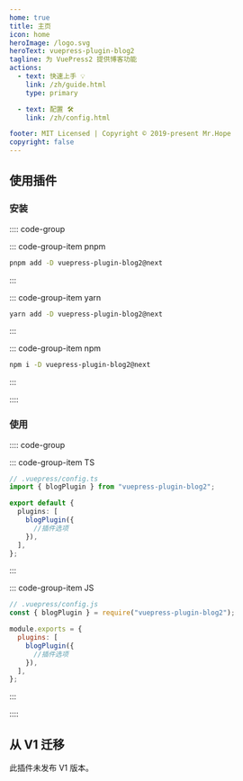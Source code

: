 ```yaml
---
home: true
title: 主页
icon: home
heroImage: /logo.svg
heroText: vuepress-plugin-blog2
tagline: 为 VuePress2 提供博客功能
actions:
  - text: 快速上手 💡
    link: /zh/guide.html
    type: primary

  - text: 配置 🛠
    link: /zh/config.html

footer: MIT Licensed | Copyright © 2019-present Mr.Hope
copyright: false
---
```


## 使用插件

### 安装

:::: code-group

::: code-group-item pnpm

```bash
pnpm add -D vuepress-plugin-blog2@next
```

:::

::: code-group-item yarn

```bash
yarn add -D vuepress-plugin-blog2@next
```

:::

::: code-group-item npm

```bash
npm i -D vuepress-plugin-blog2@next
```

:::

::::

### 使用

:::: code-group

::: code-group-item TS

```ts
// .vuepress/config.ts
import { blogPlugin } from "vuepress-plugin-blog2";

export default {
  plugins: [
    blogPlugin({
      //插件选项
    }),
  ],
};
```

:::

::: code-group-item JS

```js
// .vuepress/config.js
const { blogPlugin } = require("vuepress-plugin-blog2");

module.exports = {
  plugins: [
    blogPlugin({
      //插件选项
    }),
  ],
};
```

:::

::::

## 从 V1 迁移

此插件未发布 V1 版本。

